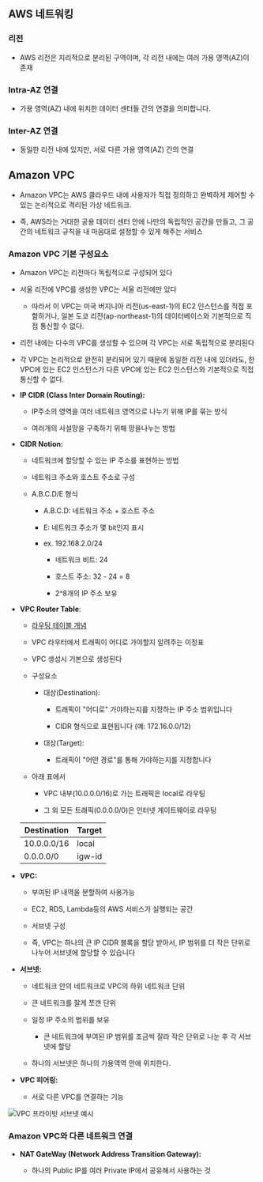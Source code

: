 ## AWS 네트워킹

### 리전

- AWS 리전은 지리적으로 분리된 구역이며, 각 리전 내에는 여러 가용 영역(AZ)이 존재

### Intra-AZ 연결

- 가용 영역(AZ) 내에 위치한 데이터 센터들 간의 연결을 의미합니다.

### Inter-AZ 연결

- 동일한 리전 내에 있지만, 서로 다른 가용 영역(AZ) 간의 연결

## Amazon VPC

- Amazon VPC는 AWS 클라우드 내에 사용자가 직접 정의하고 완벽하게 제어할 수 있는 논리적으로 격리된 가상 네트워크.

- 즉, AWS라는 거대한 공용 데이터 센터 안에 나만의 독립적인 공간을 만들고, 그 공간의 네트워크 규칙을 내 마음대로 설정할 수 있게 해주는 서비스

### Amazon VPC 기본 구성요소

- Amazon VPC는 리전마다 독립적으로 구성되어 있다

- 서울 리전에 VPC를 생성한 VPC는 서울 리전에만 있다

  - 따라서 이 VPC는 미국 버지니아 리전(us-east-1)의 EC2 인스턴스를 직접 포함하거나, 일본 도쿄 리전(ap-northeast-1)의 데이터베이스와 기본적으로 직접 통신할 수 없다.

- 리전 내에는 다수의 VPC를 생성할 수 있으며 각 VPC는 서로 독립적으로 분리된다

- 각 VPC는 논리적으로 완전히 분리되어 있기 때문에 동일한 리전 내에 있더라도, 한 VPC에 있는 EC2 인스턴스가 다른 VPC에 있는 EC2 인스턴스와 기본적으로 직접 통신할 수 없다.

- **IP CIDR (Class Inter Domain Routing):**

  - IP주소의 영역을 여러 네트워크 영역으로 나누기 위해 IP를 묶는 방식

  - 여러개의 사설망을 구축하기 위해 망을나누는 방법

- **CIDR Notion:**

  - 네트워크에 할당할 수 있는 IP 주소를 표현하는 방법

  - 네트워크 주소와 호스트 주소로 구성

  - A.B.C.D/E 형식

    - A.B.C.D: 네트워크 주소 + 호스트 주소

    - E: 네트워크 주소가 몇 bit인지 표시

    - ex. 192.168.2.0/24

      - 네트워크 비트: 24

      - 호스트 주소: 32 - 24 = 8

      - 2^8개의 IP 주소 보유

- **VPC Router Table**:

  - [라우팅 테이블 개념](https://docs.aws.amazon.com/ko_kr/vpc/latest/userguide/RouteTables.html)

  - VPC 라우터에서 트래픽이 어디로 가야할지 알려주는 이정표

  - VPC 생성시 기본으로 생성된다

  - 구성요소

    - 대상(Destination):

      - 트래픽이 "어디로" 가야하는지를 지정하는 IP 주소 범위입니다

      - CIDR 형식으로 표현됩니다 (예: 172.16.0.0/12)

    - 대상(Target):

      - 트래픽이 "어떤 경로"를 통해 가야하는지를 지정합니다

  - 아래 표에서

    - VPC 내부(10.0.0.0/16)로 가는 트래픽은 local로 라우팅

    - 그 외 모든 트래픽(0.0.0.0/0)은 인터넷 게이트웨이로 라우팅

  | Destination | Target |
  | ----------- | ------ |
  | 10.0.0.0/16 | local  |
  | 0.0.0.0/0   | igw-id |

- **VPC:**

  - 부여된 IP 내역을 분할하여 사용가능

  - EC2, RDS, Lambda등의 AWS 서비스가 실행되는 공간

  - 서브넷 구성

  - 즉, VPC는 하나의 큰 IP CIDR 블록을 할당 받아서, IP 범위를 더 작은 단위로 나누어 서브넷에 할당할 수 있습니다

- **서브넷:**

  - 네트워크 안의 네트워크로 VPC의 하위 네트워크 단위

  - 큰 네트워크를 잘게 쪼갠 단위

  - 일정 IP 주소의 범위를 보유

    - 큰 네트워크에 부여된 IP 범위를 조금씩 잘라 작은 단위로 나눈 후 각 서브넷에 할당

  - 하나의 서브넷은 하나의 가용역역 안에 위치한다.

- **VPC 피어링:**

  - 서로 다른 VPC를 연결하는 기능

![VPC 프라이빗 서브넷 예시](https://docs.aws.amazon.com/images/vpc/latest/userguide/images/vpc-example-private-subnets.png)

### Amazon VPC와 다른 네트워크 연결

- **NAT GateWay (Network Address Transition Gateway):**

  - 하나의 Public IP를 여러 Private IP에서 공유해서 사용하는 것
